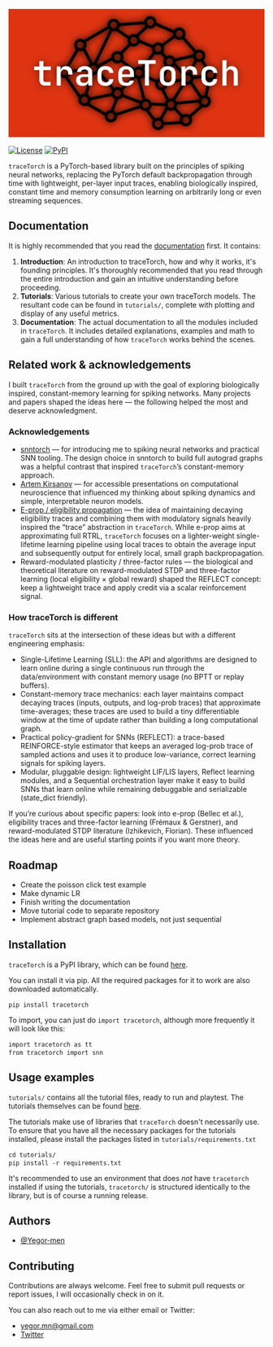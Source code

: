 ![traceTorch Banner](media/tracetorch_banner.png)

[![License](https://img.shields.io/badge/License-Apache%202.0-purple.svg)](https://www.apache.org/licenses/LICENSE-2.0)
[![PyPI](https://img.shields.io/badge/PyPI-v0.2.0-blue.svg)](https://pypi.org/project/tracetorch/)

``traceTorch`` is a PyTorch-based library built on the principles of spiking neural networks, replacing the PyTorch
default backpropagation through time with lightweight, per-layer input traces, enabling biologically inspired, constant
time and memory consumption learning on arbitrarily long or even streaming sequences.

## Documentation

It is highly recommended that you read the [documentation](https://yegor-men.github.io/tracetorch/) first. It contains:

1. **Introduction**: An introduction to traceTorch, how and why it works, it's founding principles. It's thoroughly
   recommended that you read through the entire introduction and gain an intuitive understanding before proceeding.
2. **Tutorials**: Various tutorials to create your own traceTorch models. The resultant code can be found in
   `tutorials/`, complete with plotting and display of any useful metrics.
3. **Documentation**: The actual documentation to all the modules included in `traceTorch`. It includes detailed
   explanations, examples and math to gain a full understanding of how ``traceTorch`` works behind the scenes.

## Related work & acknowledgements

I built ``traceTorch`` from the ground up with the goal of exploring biologically inspired, constant-memory learning for
spiking networks. Many projects and papers shaped the ideas here — the following helped the most and deserve
acknowledgment.

### Acknowledgements

- [snntorch](https://github.com/jeshraghian/snntorch) — for introducing me to spiking neural networks and practical SNN
  tooling. The design choice in snntorch to build full autograd graphs was a helpful contrast that inspired
  ``traceTorch``’s constant-memory approach.
- [Artem Kirsanov](https://www.youtube.com/@ArtemKirsanov) — for accessible presentations on computational neuroscience
  that influenced my thinking about spiking dynamics and simple, interpretable neuron models.
- [E-prop / eligibility propagation](https://www.biorxiv.org/content/biorxiv/early/2020/04/16/738385.full.pdf) — the
  idea of maintaining decaying eligibility traces and combining them with modulatory signals heavily inspired the
  “trace” abstraction in ``traceTorch``. While e-prop aims at approximating full RTRL, ``traceTorch`` focuses on a
  lighter-weight single-lifetime learning pipeline using local traces to obtain the average input and subsequently
  output for entirely local, small graph backpropagation.
- Reward-modulated plasticity / three-factor rules — the biological and theoretical literature on reward-modulated STDP
  and three-factor learning (local eligibility × global reward) shaped the REFLECT concept: keep a lightweight trace and
  apply credit via a scalar reinforcement signal.

### How traceTorch is different

``traceTorch`` sits at the intersection of these ideas but with a different engineering emphasis:

- Single-Lifetime Learning (SLL): the API and algorithms are designed to learn online during a single continuous run
  through the data/environment with constant memory usage (no BPTT or replay buffers).
- Constant-memory trace mechanics: each layer maintains compact decaying traces (inputs, outputs, and log-prob traces)
  that approximate time-averages; these traces are used to build a tiny differentiable window at the time of update
  rather than building a long computational graph.
- Practical policy-gradient for SNNs (REFLECT): a trace-based REINFORCE-style estimator that keeps an averaged log-prob
  trace of sampled actions and uses it to produce low-variance, correct learning signals for spiking layers.
- Modular, pluggable design: lightweight LIF/LIS layers, Reflect learning modules, and a Sequential orchestration
  layer make it easy to build SNNs that learn online while remaining debuggable and serializable (state_dict friendly).

If you’re curious about specific papers: look into e-prop (Bellec et al.), eligibility traces and three-factor
learning (Frémaux & Gerstner), and reward-modulated STDP literature (Izhikevich, Florian). These influenced the ideas
here and are useful starting points if you want more theory.

## Roadmap

- Create the poisson click test example
- Make dynamic LR
- Finish writing the documentation
- Move tutorial code to separate repository
- Implement abstract graph based models, not just sequential

## Installation

``traceTorch`` is a PyPI library, which can be found [here](https://pypi.org/project/tracetorch/).

You can install it via pip. All the required packages for it to work are also downloaded automatically.

```
pip install tracetorch
```

To import, you can just do ``import tracetorch``, although more frequently it will look like this:

```
import tracetorch as tt
from tracetorch import snn
```

## Usage examples

`tutorials/` contains all the tutorial files, ready to run and playtest. The tutorials themselves can be found
[here](https://yegor-men.github.io/tracetorch/tutorials/index.html).

The tutorials make use of libraries that ``traceTorch`` doesn't necessarily use. To ensure that you have all the
necessary packages for the tutorials installed, please install the packages listed in `tutorials/requirements.txt`

```
cd tutorials/
pip install -r requirements.txt
```

It's recommended to use an environment that does _not_ have ``tracetorch`` installed if using the tutorials,
``tracetorch/`` is structured identically to the library, but is of course a running release.

## Authors

- [@Yegor-men](https://github.com/Yegor-men)

## Contributing

Contributions are always welcome. Feel free to submit pull requests or report issues, I will occasionally check in on
it.

You can also reach out to me via either email or Twitter:

- yegor.mn@gmail.com
- [Twitter](https://x.com/Yegor_Men)
